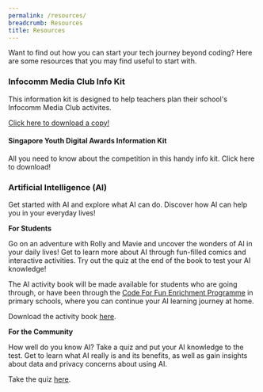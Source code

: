 ```yaml
---
permalink: /resources/
breadcrumb: Resources
title: Resources
---
```

Want to find out how you can start your tech journey beyond coding? Here are some resources that you may find useful to start with. 

### Infocomm Media Club Info Kit

This information kit is designed to help teachers plan their school's Infocomm Media Club activites.

[Click here to download a copy!](/files/icm-learning-roadmap/IMDA%20ICM%20Club%20Info%20Kit.pdf)

#### Singapore Youth Digital Awards Information Kit

All you need to know about the competition in this handy info kit. Click here to download!

### Artificial Intelligence (AI)

Get started with AI and explore what AI can do. Discover how AI can help you in your everyday lives! 

**For Students**

Go on an adventure with Rolly and Mavie and uncover the wonders of AI in your daily lives! Get to learn more about AI through fun-filled comics and interactive activities. Try out the quiz at the end of the book to test your AI knowledge!

The AI activity book will be made available for students who are going through, or have been through the <a href="https://codesg.imda.gov.sg/in-schools/code-for-fun/overview/" target="_blank">Code For Fun Enrichment Programme</a> in primary schools, where you can continue your AI learning journey at home.
	
Download the activity book [here](/files/resources/IMDA-Ai-Activity-Book.pdf).

**For the Community**

How well do you know AI? Take a quiz and put your AI knowledge to the test. Get to learn what AI really is and its benefits, as well as gain insights about data and privacy concerns about using AI. 

Take the quiz <a href="https://quiz.typeform.com/to/k8OkVse6" target="_blank">here</a>.